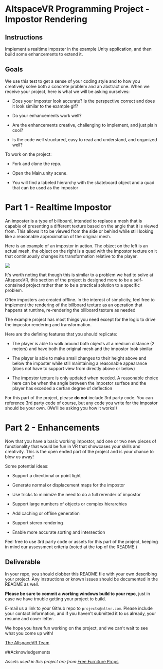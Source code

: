 # AltspaceVR Programming Project - Impostor Rendering

## Instructions

Implement a realtime imposter in the example Unity application, and then build some enhancements to extend it.

## Goals

We use this test to get a sense of your coding style and to how you creatively solve both a concrete problem and an abstract one. When we receive your project, here is what we will be asking ourselves:

- Does your imposter look accurate? Is the perspective correct and does it look similar to the example gif?

- Do your enhancements work well?

- Are the enhancements creative, challenging to implement, and just plain cool?

- Is the code well structured, easy to read and understand, and organized well?

To work on the project:

- Fork and clone the repo.

- Open the Main.unity scene. 

- You will find a labeled hierarchy with the skateboard object and a quad that can be used as the impostor

# Part 1 - Realtime Impostor

An imposter is a type of billboard, intended to replace a mesh that is capable of presenting a different texture based on the angle that it is viewed from. This allows it to be viewed from the side or behind while still looking like a reasonable approximation of the original mesh. 

Here is an example of an impostor in action. The object on the left is an actual mesh, the object on the right is a quad with the impostor texture on it that continuously changes its transformation relative to the player.

![](images/impostor-spin.gif)

It's worth noting that though this is similar to a problem we had to solve at AltspaceVR, this section of the project is designed more to be a self-contained project rather than to be a practical solution to a specific problem. 

Often imposters are created offline. In the interest of simplicity, feel free to implement the rendering of the billboard texture as an operation that happens at runtime, re-rendering the billboard texture as needed

The example project has most things you need except for the logic to drive the impostor rendering and transformation.

Here are the defining features that you should replicate:

- The player is able to walk around both objects at a medium distance (2 meters) and have both the original mesh and the impostor look similar

- The player is able to make small changes to their height above and below the imposter while still maintaining a reasonable appearance (does not have to support view from directly above or below)

- The impostor texture is only updated when needed. A reasonable choice here can be when the angle between the impostor surface and the player has exceded a certian degree of deflection

For this part of the project, please **do not** include 3rd party code. You can reference 3rd party code of course, but any code you write for the impostor should be your own. (We'll be asking you how it works!)

# Part 2 - Enhancements

Now that you have a basic working impostor, add one or two new pieces of functionality that would be fun in VR that showcases your skills and creativity. This is the open ended part of the project and is your chance to blow us away! 

Some potential ideas:

- Support a directional or point light

- Generate normal or displacement maps for the impostor

- Use tricks to minimize the need to do a full rerender of impostor 

- Support large numbers of objects or complex hierarchies

- Add caching or offline generation

- Support stereo rendering

- Enable more accurate sorting and intersection

Feel free to use 3rd party code or assets for this part of the project, keeping in mind our assessment criteria (noted at the top of the README.)

## Deliverable

In your repo, you should clobber this README file with your own describing your project. Any instructions or known issues should be documented in the README as well.

**Please be sure to commit a working windows build to your repo**, just in case we have trouble getting your project to build.

E-mail us a link to your Github repo to `projects@altvr.com`. Please include your contact information, and if you haven't submitted it to us already, your resume and cover letter. 

We hope you have fun working on the project, and we can't wait to see what you come up with!
    
[The AltspaceVR Team](http://altvr.com/team/)
    
##Acknowledgements

*Assets used in this project are from* [Free Furniture Props](https://www.assetstore.unity3d.com/en/#!/content/8822)



